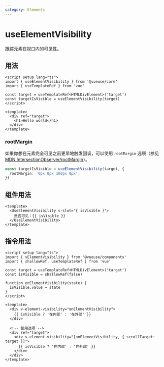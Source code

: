 ```yaml
---
category: Elements
---
```


# useElementVisibility

跟踪元素在视口内的可见性。

## 用法

```vue
<script setup lang="ts">
import { useElementVisibility } from '@vueuse/core'
import { useTemplateRef } from 'vue'

const target = useTemplateRef<HTMLDivElement>('target')
const targetIsVisible = useElementVisibility(target)
</script>

<template>
  <div ref="target">
    <h1>Hello world</h1>
  </div>
</template>
```

### rootMargin

如果你想在元素完全可见之前更早地触发回调，可以使用 `rootMargin` 选项（参见 [MDN IntersectionObserver/rootMargin](https://developer.mozilla.org/en-US/docs/Web/API/IntersectionObserver/rootMargin)）。

```ts
const targetIsVisible = useElementVisibility(target, {
  rootMargin: '0px 0px 100px 0px',
})
```

## 组件用法

```vue
<template>
  <UseElementVisibility v-slot="{ isVisible }">
    是否可见：{{ isVisible }}
  </UseElementVisibility>
</template>
```

## 指令用法

```vue
<script setup lang="ts">
import { vElementVisibility } from '@vueuse/components'
import { shallowRef, useTemplateRef } from 'vue'

const target = useTemplateRef<HTMLDivElement>('target')
const isVisible = shallowRef(false)

function onElementVisibility(state) {
  isVisible.value = state
}
</script>

<template>
  <div v-element-visibility="onElementVisibility">
    {{ isVisible ? '在内部' : '在外部' }}
  </div>

  <!-- 使用选项 -->
  <div ref="target">
    <div v-element-visibility="[onElementVisibility, { scrollTarget: target }]">
      {{ isVisible ? '在内部' : '在外部' }}
    </div>
  </div>
</template>
```
